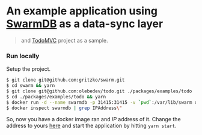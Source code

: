 # An example application using [SwarmDB](https://github.com/gritzko/swarm) as a data-sync layer 
> and [TodoMVC](http://todomvc.com/) project as a sample.

### Run locally

Setup the project.

```bash
$ git clone git@github.com:gritzko/swarm.git
$ cd swarm && yarn
$ git clone git@github.com:olebedev/todo.git ./packages/examples/todo
$ cd ./packages/examples/todo && yarn
$ docker run -d --name swarmdb -p 31415:31415 -v `pwd`:/var/lib/swarm olebedev/swarmdb
$ docker inspect swarmdb | grep IPAddress\"
```

So, now you have a docker image ran and _IP_ address of it. Change the address to yours [here](./src/index.js#L16) and start the application by hitting `yarn start`. 